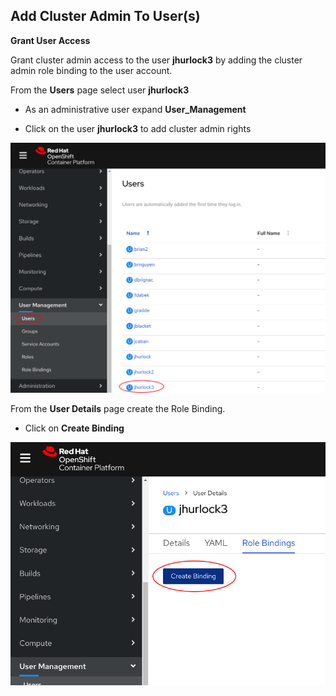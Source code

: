 ## Add Cluster Admin To User(s)

**Grant User Access**

Grant cluster admin access to the user __jhurlock3__ by adding the cluster admin role binding to the user account.

From the __Users__ page select user __jhurlock3__

* As an administrative user expand __User_Management__

* Click on the user __jhurlock3__ to add cluster admin rights

![users-page](assets/users-page.png)

From the __User Details__ page create the Role Binding.

* Click on __Create Binding__

![user-details-page](assets/user-details-page.png)
